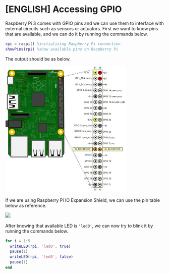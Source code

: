 # [ENGLISH] Accessing GPIO
Raspberry Pi 3 comes with GPIO pins and we can use them to interface with external circuits such as sensors or actuators. First we want to know pins that are available, and we can do it by running the commands below.

```matlab
rpi = raspi() %initializing Raspberry Pi connection
showPins(rpi) %show available pins on Raspberry Pi
```

The output should be as below.

<img src="/images/pins.jpg" height="400">

If we are using Raspberry Pi IO Expansion Shield, we can use the pin table below as reference.

<img src="/images/matlabPins.jpg" height="500">

After knowing that available LED is ```'led0'```, we can now try to blink it by running the commands below.

```matlab
for i = 1:5
  writeLED(rpi, 'led0', true)
  pause(1)
  writeLED(rpi, 'led0', false)
  pause(1)
end
```
